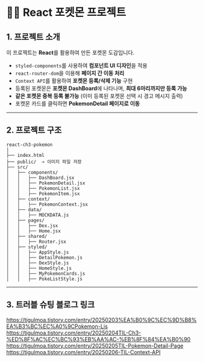 # 🐱‍🏍 React 포켓몬 프로젝트  

## 1. 프로젝트 소개  
이 프로젝트는 **React**를 활용하여 만든 포켓몬 도감입니다.  
- `styled-components`를 사용하여 **컴포넌트 UI 디자인**을 적용  
- `react-router-dom`을 이용해 **페이지 간 이동 처리**  
- `Context API`를 활용하여 **포켓몬 등록/삭제 기능** 구현  
- 등록된 포켓몬은 **포켓몬 DashBoard**에 나타나며, **최대 6마리까지만 등록 가능**  
- **같은 포켓몬 중복 등록 불가능** (이미 등록된 포켓몬 선택 시 경고 메시지 출력)  
- 포켓몬 카드를 클릭하면 **PokemonDetail 페이지로 이동**  

---

## 2. 프로젝트 구조  
```
react-ch3-pokemon  
│  
├── index.html  
├── public/  → 이미지 파일 저장  
├── src/  
│   ├── components/  
│   │   ├── DashBoard.jsx  
│   │   ├── PokemonDetail.jsx  
│   │   ├── PokemonList.jsx  
│   │   ├── PokemonItem.jsx  
│   ├── context/  
│   │   ├── PokemonContext.jsx  
│   ├── data/  
│   │   ├── MOCKDATA.js  
│   ├── pages/  
│   │   ├── Dex.jsx  
│   │   ├── Home.jsx  
│   ├── shared/  
│   │   ├── Router.jsx  
│   ├── styled/  
│   │   ├── AppStyle.js  
│   │   ├── DetailPokemon.js  
│   │   ├── DexStyle.js  
│   │   ├── HomeStyle.js  
│   │   ├── MyPokemonCards.js  
│   │   ├── PokeListStyle.js
```

---
## 3. 트러블 슈팅 블로그 링크
https://tigulmoa.tistory.com/entry/20250203%EA%B0%9C%EC%9D%B8%EA%B3%BC%EC%A0%9CPokemon-Lis
https://tigulmoa.tistory.com/entry/20250204TIL-Ch3-%ED%8F%AC%EC%BC%93%EB%AA%AC-%EB%8F%84%EA%B0%90
https://tigulmoa.tistory.com/entry/20250205TIL-Pokemon-Detail-Page
https://tigulmoa.tistory.com/entry/20250206-TIL-Context-API

